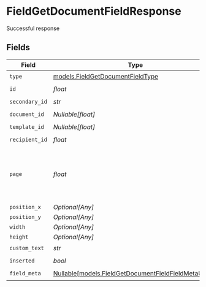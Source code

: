 # FieldGetDocumentFieldResponse

Successful response


## Fields

| Field                                                                                                    | Type                                                                                                     | Required                                                                                                 | Description                                                                                              |
| -------------------------------------------------------------------------------------------------------- | -------------------------------------------------------------------------------------------------------- | -------------------------------------------------------------------------------------------------------- | -------------------------------------------------------------------------------------------------------- |
| `type`                                                                                                   | [models.FieldGetDocumentFieldType](../models/fieldgetdocumentfieldtype.md)                               | :heavy_check_mark:                                                                                       | N/A                                                                                                      |
| `id`                                                                                                     | *float*                                                                                                  | :heavy_check_mark:                                                                                       | N/A                                                                                                      |
| `secondary_id`                                                                                           | *str*                                                                                                    | :heavy_check_mark:                                                                                       | N/A                                                                                                      |
| `document_id`                                                                                            | *Nullable[float]*                                                                                        | :heavy_check_mark:                                                                                       | N/A                                                                                                      |
| `template_id`                                                                                            | *Nullable[float]*                                                                                        | :heavy_check_mark:                                                                                       | N/A                                                                                                      |
| `recipient_id`                                                                                           | *float*                                                                                                  | :heavy_check_mark:                                                                                       | N/A                                                                                                      |
| `page`                                                                                                   | *float*                                                                                                  | :heavy_check_mark:                                                                                       | The page number of the field on the document. Starts from 1.                                             |
| `position_x`                                                                                             | *Optional[Any]*                                                                                          | :heavy_minus_sign:                                                                                       | N/A                                                                                                      |
| `position_y`                                                                                             | *Optional[Any]*                                                                                          | :heavy_minus_sign:                                                                                       | N/A                                                                                                      |
| `width`                                                                                                  | *Optional[Any]*                                                                                          | :heavy_minus_sign:                                                                                       | N/A                                                                                                      |
| `height`                                                                                                 | *Optional[Any]*                                                                                          | :heavy_minus_sign:                                                                                       | N/A                                                                                                      |
| `custom_text`                                                                                            | *str*                                                                                                    | :heavy_check_mark:                                                                                       | N/A                                                                                                      |
| `inserted`                                                                                               | *bool*                                                                                                   | :heavy_check_mark:                                                                                       | N/A                                                                                                      |
| `field_meta`                                                                                             | [Nullable[models.FieldGetDocumentFieldFieldMetaUnion]](../models/fieldgetdocumentfieldfieldmetaunion.md) | :heavy_check_mark:                                                                                       | N/A                                                                                                      |